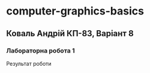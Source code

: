 # computer-graphics-basics

## Коваль Андрій КП-83, Варіант 8

### Лабораторна робота 1
Результат роботи

